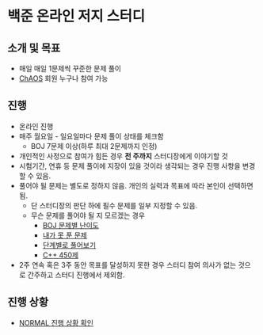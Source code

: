 # 백준 온라인 저지 스터디
## 소개 및 목표
* 매일 매일 1문제씩 꾸준한 문제 풀이
* [ChAOS](http://chaos.or.kr) 회원 누구나 참여 가능

## 진행
* 온라인 진행
* 매주 월요일 - 일요일마다 문제 풀이 상태를 체크함
  * BOJ 7문제 이상(하루 최대 2문제까지 인정)
* 개인적인 사정으로 참여가 힘든 경우 **전 주까지** 스터디장에게 이야기할 것
* 시험기간, 연휴 등 문제 풀이에 지장이 있을 것이라 생각되는 경우 진행 사항을 변경할 수 있음.
* 풀어야 될 문제는 별도로 정하지 않음. 개인의 실력과 목표에 따라 본인이 선택하면 됨.
  * 단 스터디장의 판단 하에 필수 문제를 일부 지정할 수 있음.
  * 무슨 문제를 풀어야 될 지 모르겠는 경우
    * [BOJ 문제별 난이도](https://solved.ac)
    * [내가 못 푼 문제](https://www.acmicpc.net/problem/unsolved)
    * [단계별로 풀어보기](https://www.acmicpc.net/step)
    * [C++ 450제](https://www.acmicpc.net/group/board/view/2115/15030)
* 2주 연속 혹은 3주 동안 목표를 달성하지 못한 경우 스터디 참여 의사가 없는 것으로 간주하고 스터디 진행에서 제외함.

## 진행 상황
* [NORMAL 진행 상황 확인](링크)
